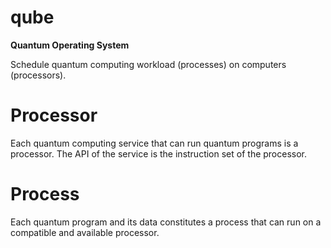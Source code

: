 # qube

**Quantum Operating System**

Schedule quantum computing workload (processes) on computers (processors).

# Processor

Each quantum computing service that can run quantum programs is a processor. The API of the service is the instruction set of the processor.

# Process

Each quantum program and its data constitutes a process that can run on a compatible and available processor.
